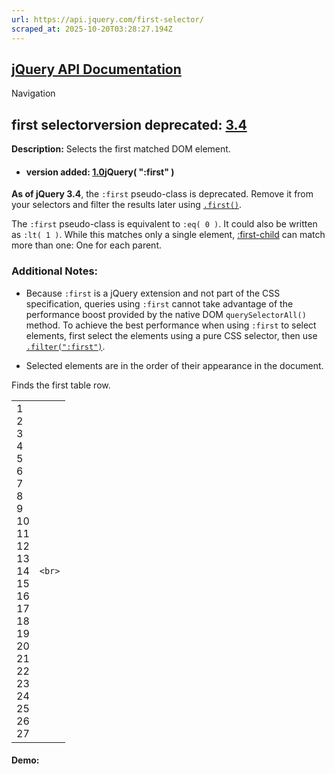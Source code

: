```yaml
---
url: https://api.jquery.com/first-selector/
scraped_at: 2025-10-20T03:28:27.194Z
---
```


## [jQuery API Documentation](https://jquery.com/ "jQuery API Documentation")

Navigation

## first selectorversion deprecated: [3.4](https://api.jquery.com/category/version/3.4/)

**Description:** Selects the first matched DOM element.

- #### version added: [1.0](https://api.jquery.com/category/version/1.0/)jQuery( ":first" )


**As of jQuery 3.4**, the `:first` pseudo-class is deprecated. Remove it from your selectors and filter the results later using [`.first()`](https://api.jquery.com/first/).

The `:first` pseudo-class is equivalent to `:eq( 0 )`. It could also be written as `:lt( 1 )`. While this matches only a single element, [:first-child](https://api.jquery.com/first-child-selector/) can match more than one: One for each parent.

### Additional Notes:

- Because `:first` is a jQuery extension and not part of the CSS specification, queries using `:first` cannot take advantage of the performance boost provided by the native DOM `querySelectorAll()` method. To achieve the best performance when using `:first` to select elements, first select the elements using a pure CSS selector, then use [`.filter(":first")`](https://api.jquery.com/filter/).

- Selected elements are in the order of their appearance in the document.


Finds the first table row.

|     |     |
| --- | --- |
| 1<br>2<br>3<br>4<br>5<br>6<br>7<br>8<br>9<br>10<br>11<br>12<br>13<br>14<br>15<br>16<br>17<br>18<br>19<br>20<br>21<br>22<br>23<br>24<br>25<br>26<br>27 | ```<br>``` |

#### Demo: